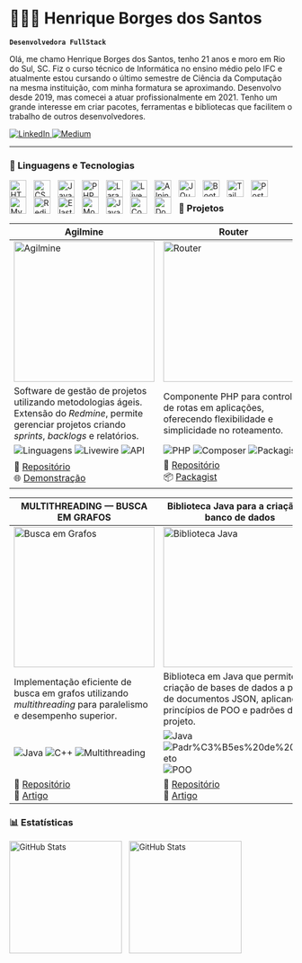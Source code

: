 # 👩🏻‍💻 Henrique Borges dos Santos

**`Desenvolvedora FullStack`**

Olá, me chamo Henrique Borges dos Santos, tenho 21 anos e moro em Rio do Sul, SC. Fiz o curso técnico de Informática no ensino médio pelo IFC e atualmente estou cursando o último semestre de Ciência da Computação na mesma instituição, com minha formatura se aproximando. Desenvolvo desde 2019, mas comecei a atuar profissionalmente em 2021. Tenho um grande interesse em criar pacotes, ferramentas e bibliotecas que facilitem o trabalho de outros desenvolvedores.

<p align="left">
<a href="https://www.linkedin.com/in/henrique-borges-dos-santos/">
    <img
        alt="LinkedIn"
        title="Acesse meu LinkedIn"
        src="https://custom-icon-badges.demolab.com/badge/LinkedIn-0077B5?style=for-the-badge&logo=linkedin&logoColor=white"
    />
</a>
<a href="https://medium.com/@henrique.10agr">
    <img
        alt="Medium"
        title="Leia meus artigos no Medium"
        src="https://custom-icon-badges.demolab.com/badge/Medium-000000?style=for-the-badge&logo=medium&logoColor=white"
    />
</a>
</p>

---

### 🤖 Linguagens e Tecnologias

<img
    align="left"
    alt="HTML"
    title="HTML"
    width="30px"
    style="padding-right: 10px;"
    src="https://cdn.jsdelivr.net/gh/devicons/devicon@latest/icons/html5/html5-original.svg"
/>
<img
    align="left"
    alt="CSS"
    title="CSS"
    width="30px"
    style="padding-right: 10px;"
    src="https://cdn.jsdelivr.net/gh/devicons/devicon@latest/icons/css3/css3-original.svg"
/>
<img
    align="left"
    alt="JavaScript"
    title="JavaScript"
    width="30px"
    style="padding-right: 10px;"
    src="https://cdn.jsdelivr.net/gh/devicons/devicon@latest/icons/javascript/javascript-original.svg"
/>
<img
    align="left"
    alt="PHP"
    title="PHP"
    width="30px"
    style="padding-right: 10px;"
    src="https://cdn.jsdelivr.net/gh/devicons/devicon@latest/icons/php/php-original.svg"
/>
<img
    align="left"
    alt="Laravel"
    title="Laravel"
    width="30px"
    style="padding-right: 10px;"
    src="https://cdn.jsdelivr.net/gh/devicons/devicon@latest/icons/laravel/laravel-original.svg"
/>
<img
    align="left"
    alt="Livewire"
    title="Livewire"
    width="30px"
    style="padding-right: 10px;"
    src="https://cdn.jsdelivr.net/gh/devicons/devicon@latest/icons/livewire/livewire-original-wordmark.svg"
/>
<img
    align="left"
    alt="Alpine.js"
    title="Alpine.js"
    width="30px"
    style="padding-right: 10px;"
    src="https://cdn.jsdelivr.net/gh/devicons/devicon@latest/icons/alpinejs/alpinejs-original.svg"
/>
<img
    align="left"
    alt="JQuery"
    title="JQuery"
    width="30px"
    style="padding-right: 10px;"
    src="https://cdn.jsdelivr.net/gh/devicons/devicon@latest/icons/jquery/jquery-original.svg"
/>
<img
    align="left"
    alt="Bootstrap"
    title="Bootstrap"
    width="30px"
    style="padding-right: 10px;"
    src="https://cdn.jsdelivr.net/gh/devicons/devicon@latest/icons/bootstrap/bootstrap-original.svg"
/>
<img
    align="left"
    alt="Tailwind"
    title="Tailwind"
    width="30px"
    style="padding-right: 10px;"
    src="https://cdn.jsdelivr.net/gh/devicons/devicon@latest/icons/tailwindcss/tailwindcss-original.svg"
/>
<img
    align="left"
    alt="PostgreSQL"
    title="PostgreSQL"
    width="30px"
    style="padding-right: 10px;"
    src="https://cdn.jsdelivr.net/gh/devicons/devicon@latest/icons/postgresql/postgresql-original.svg"
/>
<img
    align="left"
    alt="MySQL"
    title="MySQL"
    width="30px"
    style="padding-right: 10px;"
    src="https://cdn.jsdelivr.net/gh/devicons/devicon@latest/icons/mysql/mysql-original.svg"
/>
<img
    align="left"
    alt="Redis"
    title="Redis"
    width="30px"
    style="padding-right: 10px;"
    src="https://cdn.jsdelivr.net/gh/devicons/devicon@latest/icons/redis/redis-original.svg"
/>
<img
    align="left"
    alt="Elasticsearch"
    title="Elasticsearch"
    width="30px"
    style="padding-right: 10px;"
    src="https://cdn.jsdelivr.net/gh/devicons/devicon@latest/icons/elasticsearch/elasticsearch-original.svg"
/>
<img
    align="left"
    alt="MongoDB"
    title="MongoDB"
    width="30px"
    style="padding-right: 10px;"
    src="https://cdn.jsdelivr.net/gh/devicons/devicon@latest/icons/mongodb/mongodb-original.svg"
/>
<img
    align="left"
    alt="Java"
    title="Java"
    width="30px"
    style="padding-right: 10px;"
    src="https://cdn.jsdelivr.net/gh/devicons/devicon@latest/icons/java/java-original.svg"
/>
<img
    align="left"
    alt="Composer"
    title="Composer"
    width="30px"
    style="padding-right: 10px;"
    src="https://cdn.jsdelivr.net/gh/devicons/devicon@latest/icons/composer/composer-original.svg"
/>
<img
    align="left"
    alt="Docker"
    title="Docker"
    width="30px"
    style="padding-right: 10px;"
    src="https://cdn.jsdelivr.net/gh/devicons/devicon@latest/icons/docker/docker-original.svg"
/>

<br/>

### 🚀 Projetos

| **Agilmine**                                                                                          | **Router**                                                                                         | **TestCraft**                                                                                          |
|-------------------------------------------------------------------------------------------------------|----------------------------------------------------------------------------------------------------|--------------------------------------------------------------------------------------------------------|
| <img src="https://via.placeholder.com/300x150" alt="Agilmine" width="250px" />                        | <img src="https://via.placeholder.com/300x150" alt="Router" width="250px" />                       | <img src="https://via.placeholder.com/300x150" alt="TestCraft" width="250px" />                        |
| Software de gestão de projetos utilizando metodologias ágeis. Extensão do *Redmine*, permite gerenciar projetos criando *sprints*, *backlogs* e relatórios. | Componente PHP para controle de rotas em aplicações, oferecendo flexibilidade e simplicidade no roteamento. | Pacote para Laravel que facilita a criação de classes de teste para controllers *resource*, com geração automática de testes via terminal. |
| ![Linguagens](https://img.shields.io/badge/Laravel-blue) ![Livewire](https://img.shields.io/badge/Livewire-red) ![API](https://img.shields.io/badge/Redmine-API-yellow) | ![PHP](https://img.shields.io/badge/Linguagem-PHP-blue) ![Composer](https://img.shields.io/badge/Composer-orange) ![Packagist](https://img.shields.io/badge/Packagist-brightgreen) | ![Laravel](https://img.shields.io/badge/Laravel-blue) ![Composer](https://img.shields.io/badge/Composer-orange) ![Testes](https://img.shields.io/badge/Testes%20Unit%C3%A1rios-green) |
| 📂 [Repositório](https://github.com/HenriqueBS0/agilmine) <br> 🌐 [Demonstração](http://agilmine.henriquebs0.site/) | 📂 [Repositório](https://github.com/HenriqueBS0/router) <br> 📦 [Packagist](https://packagist.org/packages/henriquebs0/router) | 📂 [Repositório](https://github.com/fabtec-ifc/testcraft) <br> 📦 [Packagist](https://packagist.org/packages/fabtec/test-craft) |

| **MULTITHREADING — BUSCA EM GRAFOS**                                                                  | **Biblioteca Java para a criação de banco de dados**                                               |
|-------------------------------------------------------------------------------------------------------|----------------------------------------------------------------------------------------------------|
| <img src="https://via.placeholder.com/300x150" alt="Busca em Grafos" width="250px" />                 | <img src="https://via.placeholder.com/300x150" alt="Biblioteca Java" width="250px" />              |
| Implementação eficiente de busca em grafos utilizando *multithreading* para paralelismo e desempenho superior. | Biblioteca em Java que permite a criação de bases de dados a partir de documentos JSON, aplicando princípios de POO e padrões de projeto. |
| ![Java](https://img.shields.io/badge/Java-blue) ![C++](https://img.shields.io/badge/C%2B%2B-yellow) ![Multithreading](https://img.shields.io/badge/Multithreading-red) | ![Java](https://img.shields.io/badge/Java-blue) ![Padr%C3%B5es%20de%20Projeto](https://img.shields.io/badge/Padr%C3%B5es%20de%20Projeto-brightgreen) ![POO](https://img.shields.io/badge/POO-orange) |
| 📂 [Repositório](https://github.com/HenriqueBS0/busca-grafo-multithread) <br> 📝 [Artigo](https://medium.com/@henrique.10agr/multithreading-busca-em-grafos-7df3103fe723) | 📂 [Repositório](https://github.com/HenriqueBS0/biblioteca-criacao-banco-dados) <br> 📝 [Artigo](https://medium.com/@henrique.10agr/biblioteca-java-para-a-cria%C3%A7%C3%A3o-de-banco-de-dados-bd5b23f4e129) |





### 📊 Estatísticas

<div>

  <img
    align="left"
    alt="GitHub Stats"
    height="200"
    style="padding-right: 10px;"
    src="https://github-readme-stats.vercel.app/api?username=HenriqueBS0&theme=vue&show_icons=true&include_all_commits=true&locale=pt-br"
  />

<img
      align="left"
      alt="GitHub Stats"
      height="200"
      src="https://github-readme-stats.vercel.app/api/top-langs/?username=HenriqueBS0&theme=vue&layout=compact&custom_title=Tecnologias&langs_count=9"
  />

</div>
